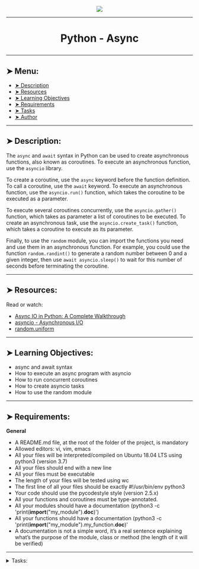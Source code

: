 <p align="center">
    <img [Python - Async] src="https://ioflood.com/blog/wp-content/uploads/2023/09/Asynchronous-programming-in-Python-async-await-code-time-lines-Python-logo.jpg">
</p>

----------

# <p align="center">Python - Async</p>

----------

## ➤ Menu:

* [➤ Description](#-description)
* [➤ Resources](#-resources)
* [➤ Learning Objectives](#-learning-objectives)
* [➤ Requirements](#-requirements)
* [➤ Tasks](#author-)
* [➤ Author](#author-)

----------

## ➤ Description:

The `async` and `await` syntax in Python can be used to create asynchronous functions, also known as coroutines. To execute an asynchronous function, use the `asyncio` library.

To create a coroutine, use the `async` keyword before the function definition. To call a coroutine, use the `await` keyword. To execute an asynchronous function, use the `asyncio.run()` function, which takes the coroutine to be executed as a parameter.

To execute several coroutines concurrently, use the `asyncio.gather()` function, which takes as parameter a list of coroutines to be executed. To create an asynchronous task, use the `asyncio.create_task()` function, which takes a coroutine to execute as its parameter.

Finally, to use the `random` module, you can import the functions you need and use them in an asynchronous function. For example, you could use the function `random.randint()` to generate a random number between 0 and a given integer, then use `await asyncio.sleep()` to wait for this number of seconds before terminating the coroutine.

----------

## ➤ Resources:

Read or watch:

* [Async IO in Python: A Complete Walkthrough](https://intranet.hbtn.io/rltoken/IDv2YZ5p7QHF5SxYZBMGdQ)
* [asyncio - Asynchronous I/O](https://intranet.hbtn.io/rltoken/1neoNd8gRS_mn52IQd5WTQ)
* [random.uniform](https://intranet.hbtn.io/rltoken/XTxPUx9tDxZ51zhIUrSvPw)

----------

## ➤ Learning Objectives:

* async and await syntax
* How to execute an async program with asyncio
* How to run concurrent coroutines
* How to create asyncio tasks
* How to use the random module

----------

## ➤ Requirements:

**General**

* A README.md file, at the root of the folder of the project, is mandatory
* Allowed editors: vi, vim, emacs
* All your files will be interpreted/compiled on Ubuntu 18.04 LTS using python3 (version 3.7)
* All your files should end with a new line
* All your files must be executable
* The length of your files will be tested using wc
* The first line of all your files should be exactly #!/usr/bin/env python3
* Your code should use the pycodestyle style (version 2.5.x)
* All your functions and coroutines must be type-annotated.
* All your modules should have a documentation (python3 -c 'print(__import__("my_module").__doc__)')
* All your functions should have a documentation (python3 -c 'print(__import__("my_module").my_function.__doc__)'
* A documentation is not a simple word, it’s a real sentence explaining what’s the purpose of the module, class or method (the length of it will be verified)

----------

<details>
<summary>Tasks:</summary>

### 0. The basics of async

Write an asynchronous coroutine that takes in an integer argument (max_delay, with a default value of 10) named wait_random that waits for a random delay between 0 and max_delay (included and float value) seconds and eventually returns it.

Use the random module.

```
bob@dylan:~$ cat 0-main.py
#!/usr/bin/env python3

import asyncio

wait_random = __import__('0-basic_async_syntax').wait_random

print(asyncio.run(wait_random()))
print(asyncio.run(wait_random(5)))
print(asyncio.run(wait_random(15)))

bob@dylan:~$ ./0-main.py
9.034261504534394
1.6216525464615306
10.634589756751769
```

Repo:

* GitHub repository: holbertonschool-web_back_end
* Directory: python_async_function
* File: 0-basic_async_syntax.py
 
### 1. Let's execute multiple coroutines at the same time with async

Import wait_random from the previous python file that you’ve written and write an async routine called wait_n that takes in 2 int arguments (in this order): n and max_delay. You will spawn wait_random n times with the specified max_delay.

wait_n should return the list of all the delays (float values). The list of the delays should be in ascending order without using sort() because of concurrency.

```
bob@dylan:~$ cat 1-main.py
#!/usr/bin/env python3
'''
Test file for printing the correct output of the wait_n coroutine
'''
import asyncio

wait_n = __import__('1-concurrent_coroutines').wait_n

print(asyncio.run(wait_n(5, 5)))
print(asyncio.run(wait_n(10, 7)))
print(asyncio.run(wait_n(10, 0)))

bob@dylan:~$ ./1-main.py
[0.9693881173832269, 1.0264573845731002, 1.7992690129519855, 3.641373003434587, 4.500011569340617]
[0.07256214141415429, 1.518551245602588, 3.355762808432721, 3.7032593997182923, 3.7796178143655546, 4.744537840582318, 5.50781365463315, 5.758942587637626, 6.109707751654879, 6.831351588271327]
[0.0, 0.0, 0.0, 0.0, 0.0, 0.0, 0.0, 0.0, 0.0, 0.0]
The output for your answers might look a little different and that’s okay.
```

Repo:

* GitHub repository: holbertonschool-web_back_end
* Directory: python_async_function
* File: 1-concurrent_coroutines.py
 
### 2. Measure the runtime

From the previous file, import wait_n into 2-measure_runtime.py.

Create a measure_time function with integers n and max_delay as arguments that measures the total execution time for wait_n(n, max_delay), and returns total_time / n. Your function should return a float.

Use the time module to measure an approximate elapsed time.

```
bob@dylan:~$ cat 2-main.py
#!/usr/bin/env python3

measure_time = __import__('2-measure_runtime').measure_time

n = 5
max_delay = 9

print(measure_time(n, max_delay))

bob@dylan:~$ ./2-main.py
1.759705400466919
```

Repo:

* GitHub repository: holbertonschool-web_back_end
* Directory: python_async_function
* File: 2-measure_runtime.py
 
### 3. Tasks

Import wait_random from 0-basic_async_syntax.

Write a function (do not create an async function, use the regular function syntax to do this) task_wait_random that takes an integer max_delay and returns a asyncio.Task.

```
bob@dylan:~$ cat 3-main.py
#!/usr/bin/env python3

import asyncio

task_wait_random = __import__('3-tasks').task_wait_random


async def test(max_delay: int) -> float:
    task = task_wait_random(max_delay)
    await task
    print(task.__class__)

asyncio.run(test(5))

bob@dylan:~$ ./3-main.py
<class '_asyncio.Task'>
```

Repo:

* GitHub repository: holbertonschool-web_back_end
* Directory: python_async_function
* File: 3-tasks.py
 
### 4. Tasks

Take the code from wait_n and alter it into a new function task_wait_n. The code is nearly identical to wait_n except task_wait_random is being called.

```
bob@dylan:~$ cat 4-main.py
#!/usr/bin/env python3

import asyncio

task_wait_n = __import__('4-tasks').task_wait_n

n = 5
max_delay = 6
print(asyncio.run(task_wait_n(n, max_delay)))

bob@dylan:~$ ./4-main.py
[0.2261658205652346, 1.1942770588220557, 1.8410422186086628, 2.1457353803430523, 4.002505454641153]
```

Repo:

* GitHub repository: holbertonschool-web_back_end
* Directory: python_async_function
* File: 4-tasks.py

</details>
